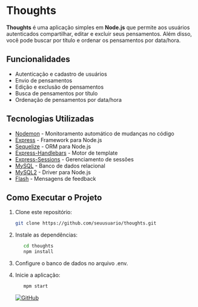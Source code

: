 # Thoughts

**Thoughts** é uma aplicação simples em **Node.js** que permite aos usuários autenticados compartilhar, editar e excluir seus pensamentos. Além disso, você pode buscar por título e ordenar os pensamentos por data/hora.

## Funcionalidades

- Autenticação e cadastro de usuários
- Envio de pensamentos
- Edição e exclusão de pensamentos
- Busca de pensamentos por título
- Ordenação de pensamentos por data/hora

## Tecnologias Utilizadas

- [Nodemon](https://nodemon.io/) - Monitoramento automático de mudanças no código
- [Express](https://expressjs.com/) - Framework para Node.js
- [Sequelize](https://sequelize.org/) - ORM para Node.js
- [Express-Handlebars](https://www.npmjs.com/package/express-handlebars) - Motor de template
- [Express-Sessions](https://www.npmjs.com/package/express-session) - Gerenciamento de sessões
- [MySQL](https://www.mysql.com/) - Banco de dados relacional
- [MySQL2](https://www.npmjs.com/package/mysql2) - Driver para Node.js
- [Flash](https://www.npmjs.com/package/express-flash) - Mensagens de feedback

## Como Executar o Projeto

1. Clone este repositório:

   ```bash
   git clone https://github.com/seuusuario/thoughts.git
   ```
2. Instale as dependências:

   ```bash
      cd thoughts
      npm install
   ```
3. Configure o banco de dados no arquivo .env.

4. Inicie a aplicação:
   ```bash
      mpm start
   ```

   [![GitHub](https://img.shields.io/badge/GitHub-Gabriel_Lino-181717?style=for-the-badge&logo=github)](https://github.com/GLK-7)

